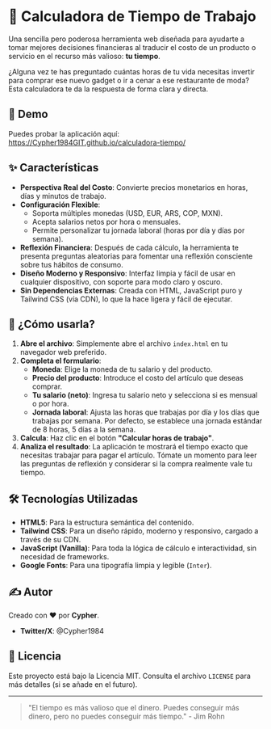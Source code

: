 # 🧮 Calculadora de Tiempo de Trabajo

Una sencilla pero poderosa herramienta web diseñada para ayudarte a tomar mejores decisiones financieras al traducir el costo de un producto o servicio en el recurso más valioso: **tu tiempo**.

¿Alguna vez te has preguntado cuántas horas de tu vida necesitas invertir para comprar ese nuevo gadget o ir a cenar a ese restaurante de moda? Esta calculadora te da la respuesta de forma clara y directa.

## 🌟 Demo

Puedes probar la aplicación aquí: https://Cypher1984GIT.github.io/calculadora-tiempo/

## ✨ Características

- **Perspectiva Real del Costo**: Convierte precios monetarios en horas, días y minutos de trabajo.
- **Configuración Flexible**:
    - Soporta múltiples monedas (USD, EUR, ARS, COP, MXN).
    - Acepta salarios netos por hora o mensuales.
    - Permite personalizar tu jornada laboral (horas por día y días por semana).
- **Reflexión Financiera**: Después de cada cálculo, la herramienta te presenta preguntas aleatorias para fomentar una reflexión consciente sobre tus hábitos de consumo.
- **Diseño Moderno y Responsivo**: Interfaz limpia y fácil de usar en cualquier dispositivo, con soporte para modo claro y oscuro.
- **Sin Dependencias Externas**: Creada con HTML, JavaScript puro y Tailwind CSS (vía CDN), lo que la hace ligera y fácil de ejecutar.

## 🚀 ¿Cómo usarla?

1.  **Abre el archivo**: Simplemente abre el archivo `index.html` en tu navegador web preferido.
2.  **Completa el formulario**:
    - **Moneda**: Elige la moneda de tu salario y del producto.
    - **Precio del producto**: Introduce el costo del artículo que deseas comprar.
    - **Tu salario (neto)**: Ingresa tu salario neto y selecciona si es mensual o por hora.
    - **Jornada laboral**: Ajusta las horas que trabajas por día y los días que trabajas por semana. Por defecto, se establece una jornada estándar de 8 horas, 5 días a la semana.
3.  **Calcula**: Haz clic en el botón **"Calcular horas de trabajo"**.
4.  **Analiza el resultado**: La aplicación te mostrará el tiempo exacto que necesitas trabajar para pagar el artículo. Tómate un momento para leer las preguntas de reflexión y considerar si la compra realmente vale tu tiempo.

## 🛠️ Tecnologías Utilizadas

- **HTML5**: Para la estructura semántica del contenido.
- **Tailwind CSS**: Para un diseño rápido, moderno y responsivo, cargado a través de su CDN.
- **JavaScript (Vanilla)**: Para toda la lógica de cálculo e interactividad, sin necesidad de frameworks.
- **Google Fonts**: Para una tipografía limpia y legible (`Inter`).

## ✍️ Autor

Creado con ❤️ por **Cypher**.

- **Twitter/X**: @Cypher1984

## 📄 Licencia

Este proyecto está bajo la Licencia MIT. Consulta el archivo `LICENSE` para más detalles (si se añade en el futuro).

---

> "El tiempo es más valioso que el dinero. Puedes conseguir más dinero, pero no puedes conseguir más tiempo." - Jim Rohn